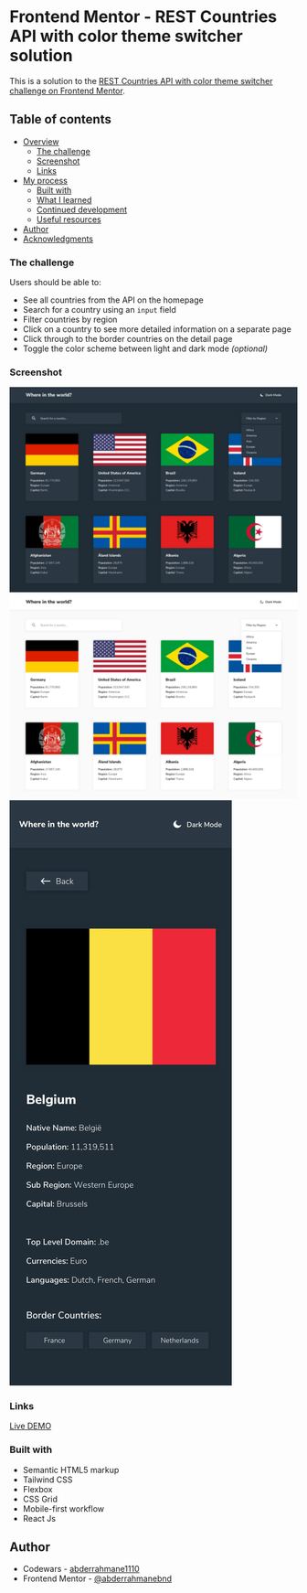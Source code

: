 # Frontend Mentor - REST Countries API with color theme switcher solution

This is a solution to the [REST Countries API with color theme switcher challenge on Frontend Mentor](https://www.frontendmentor.io/challenges/rest-countries-api-with-color-theme-switcher-5cacc469fec04111f7b848ca).

## Table of contents

- [Overview](#overview)
  - [The challenge](#the-challenge)
  - [Screenshot](#screenshot)
  - [Links](#links)
- [My process](#my-process)
  - [Built with](#built-with)
  - [What I learned](#what-i-learned)
  - [Continued development](#continued-development)
  - [Useful resources](#useful-resources)
- [Author](#author)
- [Acknowledgments](#acknowledgments)

### The challenge

Users should be able to:

- See all countries from the API on the homepage
- Search for a country using an `input` field
- Filter countries by region
- Click on a country to see more detailed information on a separate page
- Click through to the border countries on the detail page
- Toggle the color scheme between light and dark mode *(optional)*

### Screenshot

![](./public/design/desktop-design-home-dark.jpg)
![](./public/design/desktop-design-home-light.jpg)
![](./public/design/mobile-design-detail-dark.jpg)

### Links

[Live DEMO](https://your-live-site-url.com)

### Built with

- Semantic HTML5 markup
- Tailwind CSS
- Flexbox
- CSS Grid
- Mobile-first workflow
- React Js 

## Author

- Codewars - [abderrahmane1110](https://www.codewars.com/users/abderrahmane1110)
- Frontend Mentor - [@abderrahmanebnd](https://www.frontendmentor.io/profile/abderrahmanebnd)

